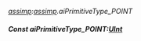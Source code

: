 _[assimp](../../modules/assimp/assimp-module.md):[assimp](../../modules/assimp/assimp-module.md).aiPrimitiveType\_POINT_
##### Const aiPrimitiveType\_POINT:[UInt](../../modules/wonkey/wonkey-types-uint.md)
